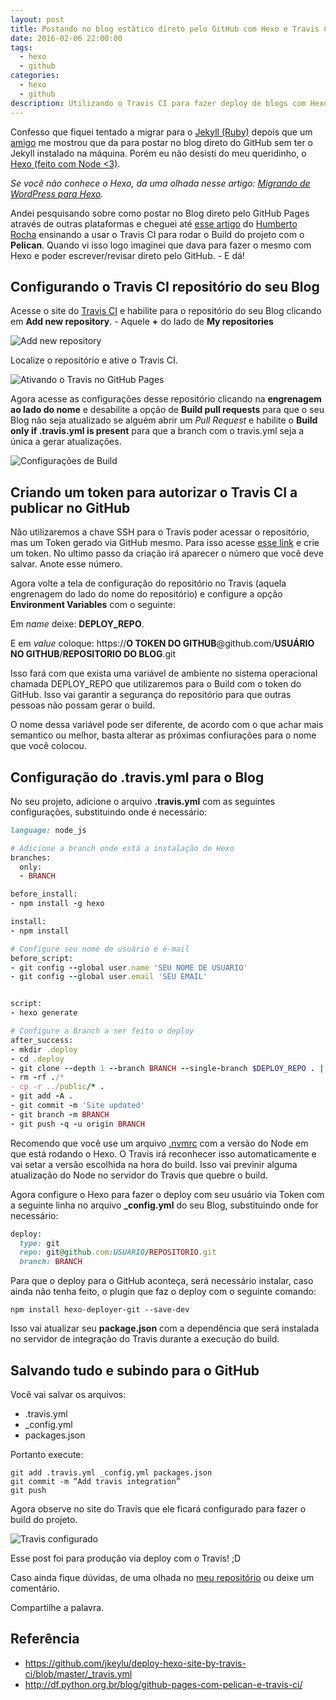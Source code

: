 ```yaml
---
layout: post
title: Postando no blog estático direto pelo GitHub com Hexo e Travis CI
date: 2016-02-06 22:00:00
tags:
  - hexo
  - github
categories:
  - hexo
  - github
description: Utilizando o Travis CI para fazer deploy de blogs com Hexo. Como fazer Deploy com Travis CI e GitHub Pages.
---
```

Confesso que fiquei tentado a migrar para o [Jekyll (Ruby)](https://jekyllrb.com/) depois que um [amigo](http://jotateles.com.br/) me mostrou que da para postar no blog direto do GitHub sem ter o Jekyll instalado na máquina. Porém eu não desisti do meu queridinho, o [Hexo (feito com Node <3)](http://hexo.io/).<!--more-->

*Se você não conhece o Hexo, da uma olhada nesse artigo: [Migrando de WordPress para Hexo](/posts/Migrando-de-Wordpress-para-Hexo/).*

Andei pesquisando sobre como postar no Blog direto pelo GitHub Pages através de outras plataformas e cheguei até [esse artigo](http://df.python.org.br/blog/github-pages-com-pelican-e-travis-ci/) do [Humberto Rocha](http://df.python.org.br/blog/autores/humberto-rocha/) ensinando a usar o Travis CI para rodar o Build do projeto com o **Pelican**. Quando vi isso logo imaginei que dava para fazer o mesmo com Hexo e poder escrever/revisar direto pelo GitHub. - E dá!

## Configurando o Travis CI repositório do seu Blog

Acesse o site do [Travis CI](https://travis-ci.org/) e habilite para o repositório do seu Blog clicando em **Add new repository**. - Aquele **+** do lado de **My repositories**

![Add new repository](http://s13.postimg.org/nbewg0mon/Add_new_repository.png)

Localize o repositório e ative o Travis CI.

![Ativando o Travis no GitHub Pages](http://s14.postimg.org/rkepps2ch/Ativando_o_Travis_CI_no_Git_Hub_Pages.png)

Agora acesse as configurações desse repositório clicando na **engrenagem ao lado do nome** e desabilite a opção de **Build pull requests** para que o seu Blog não seja atualizado se alguém abrir um *Pull Request* e habilite o **Build only if .travis.yml is present** para que a branch com o travis.yml seja a única a gerar atualizações.

![Configurações de Build](http://s29.postimg.org/osd8wkcdz/configuracoes_de_build.png)

## Criando um token para autorizar o Travis CI a publicar no GitHub

Não utilizaremos a chave SSH para o Travis poder acessar o repositório, mas um Token gerado via GitHub mesmo. Para isso acesse [esse link](https://github.com/settings/tokens) e crie um token. No ultimo passo da criação irá aparecer o número que você deve salvar. Anote esse número. 

Agora volte a tela de configuração do repositório no Travis (aquela engrenagem do lado do nome do repositório) e configure a opção **Environment Variables** com o seguinte:

Em *name* deixe: **DEPLOY_REPO**.

E em *value* coloque: https://**O TOKEN DO GITHUB**@github.com/**USUÁRIO NO GITHUB**/**REPOSITORIO DO BLOG**.git

Isso fará com que exista uma variável de ambiente no sistema operacional chamada DEPLOY_REPO que utilizaremos para o Build com o token do GitHub. Isso vai garantir a segurança do repositório para que outras pessoas não possam gerar o build.

O nome dessa variável pode ser diferente, de acordo com o que achar mais semantico ou melhor, basta alterar as próximas confiurações para o nome que você colocou.

## Configuração do .travis.yml para o Blog

No seu projeto, adicione o arquivo **.travis.yml** com as seguintes configurações, substituindo onde é necessário:

```ruby
language: node_js

# Adicione a branch onde está a instalação do Hexo
branches:
  only:
  - BRANCH

before_install:
- npm install -g hexo

install:
- npm install

# Configure seu nome de usuário e e-mail
before_script:
- git config --global user.name 'SEU NOME DE USUARIO'
- git config --global user.email 'SEU EMAIL'


script:
- hexo generate

# Configure a Branch a ser feito o deploy
after_success:
- mkdir .deploy
- cd .deploy
- git clone --depth 1 --branch BRANCH --single-branch $DEPLOY_REPO . || (git init && git remote add -t BRANCH origin $DEPLOY_REPO)
- rm -rf ./*
- cp -r ../public/* .
- git add -A .
- git commit -m 'Site updated'
- git branch -m BRANCH
- git push -q -u origin BRANCH
```

Recomendo que você use um arquivo [.nvmrc](http://woliveiras.com.br/posts/utilizando-versoes-antigas-do-nodejs/) com a versão do Node em que está rodando o Hexo. O Travis irá reconhecer isso automaticamente e vai setar a versão escolhida na hora do build. Isso vai previnir alguma atualização do Node no servidor do Travis que quebre o build.

Agora configure o Hexo para fazer o deploy com seu usuário via Token com a seguinte linha no arquivo **_config.yml** do seu Blog, substituindo onde for necessário:

```ruby
deploy:
  type: git
  repo: git@github.com:USUARIO/REPOSITORIO.git
  branch: BRANCH
```

Para que o deploy para o GitHub aconteça, será necessário instalar, caso ainda não tenha feito, o plugin que faz o deploy com o seguinte comando:

```shell
npm install hexo-deployer-git --save-dev
```

Isso vai atualizar seu **package.json** com a dependência que será instalada no servidor de integração do Travis durante a execução do build.

## Salvando tudo e subindo para o GitHub

Você vai salvar os arquivos:

* .travis.yml
* _config.yml
* packages.json

Portanto execute:

```shell
git add .travis.yml _config.yml packages.json
git commit -m “Add travis integration”
git push
```

Agora observe no site do Travis que ele ficará configurado para fazer o build do projeto.

![Travis configurado](http://s7.postimg.org/exqnlxcgr/travis_configurado.png)

Esse post foi para produção via deploy com o Travis! ;D

Caso ainda fique dúvidas, de uma olhada no [meu repositório](https://github.com/woliveiras/woliveiras.github.io/tree/development) ou deixe um comentário. 

Compartilhe a palavra.

## Referência

* https://github.com/jkeylu/deploy-hexo-site-by-travis-ci/blob/master/_travis.yml
* http://df.python.org.br/blog/github-pages-com-pelican-e-travis-ci/

